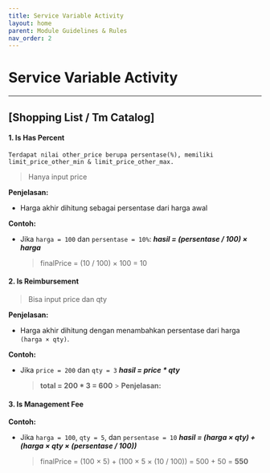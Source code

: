 ```yaml
---
title: Service Variable Activity
layout: home
parent: Module Guidelines & Rules
nav_order: 2
---
```


# Service Variable Activity

---

## [Shopping List / Tm Catalog]

#### 1. Is Has Percent

    Terdapat nilai other_price berupa persentase(%), memiliki limit_price_other_min & limit_price_other_max.

> Hanya input price

**Penjelasan:**

- Harga akhir dihitung sebagai persentase dari harga awal

**Contoh:**

- Jika `harga = 100` dan `persentase = 10%`:
  **_hasil = (persentase / 100) × harga_**

  > finalPrice = (10 / 100) × 100 = 10

#### 2. Is Reimbursement

> Bisa input price dan qty

**Penjelasan:**

- Harga akhir dihitung dengan menambahkan persentase dari harga `(harga × qty)`.

**Contoh:**

- Jika `price = 200` dan `qty = 3`
  **_hasil = price \* qty_**

  > **total = 200 \* 3 = 600** > **Penjelasan:**

#### 3. Is Management Fee

**Contoh:**

- Jika `harga = 100`, `qty = 5`, dan `persentase = 10`
  **_hasil = (harga × qty) + (harga × qty × (persentase / 100))_**

  > finalPrice = (100 × 5) + (100 × 5 × (10 / 100)) = 500 + 50 = **550**
